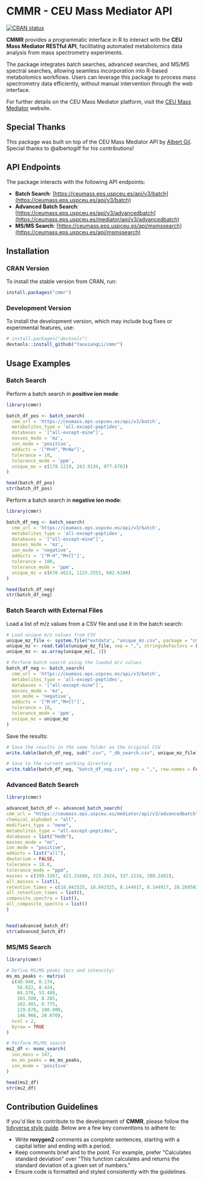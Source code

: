 
# CMMR - CEU Mass Mediator API

<!-- badges: start -->
[![CRAN status](https://www.r-pkg.org/badges/version/cmmr)](https://cran.r-project.org/package=cmmr)
<!-- badges: end -->

**CMMR** provides a programmatic interface in R to interact with the **CEU Mass Mediator RESTful API**, facilitating automated metabolomics data analysis from mass spectrometry experiments. 

The package integrates batch searches, advanced searches, and MS/MS spectral searches, allowing seamless incorporation into R-based metabolomics workflows. Users can leverage this package to process mass spectrometry data efficiently, without manual intervention through the web interface.

For further details on the CEU Mass Mediator platform, visit the [CEU Mass Mediator](https://ceumass.eps.uspceu.es/) website.

## Special Thanks

This package was built on top of the CEU Mass Mediator API by [Albert Gil](https://github.com/albertogilf/ceuMassMediator). Special thanks to @albertogilf for his contributions!

## API Endpoints

The package interacts with the following API endpoints:

- **Batch Search**: [https://ceumass.eps.uspceu.es/api/v3/batch](https://ceumass.eps.uspceu.es/api/v3/batch)
- **Advanced Batch Search**: [https://ceumass.eps.uspceu.es/api/v3/advancedbatch](https://ceumass.eps.uspceu.es/mediator/api/v3/advancedbatch)
- **MS/MS Search**: [https://ceumass.eps.uspceu.es/api/msmssearch](https://ceumass.eps.uspceu.es/api/msmssearch)

## Installation

### CRAN Version

To install the stable version from CRAN, run:

```r
install.packages("cmmr")
```

### Development Version

To install the development version, which may include bug fixes or experimental features, use:

```r
# install.packages("devtools")
devtools::install_github("YaoxiangLi/cmmr")
```

## Usage Examples

### Batch Search

Perform a batch search in **positive ion mode**:

```r
library(cmmr)

batch_df_pos <- batch_search(
  cmm_url = 'https://ceumass.eps.uspceu.es/api/v3/batch',
  metabolites_type = 'all-except-peptides',
  databases = '["all-except-mine"]',
  masses_mode = 'mz',
  ion_mode = 'positive',
  adducts = '["M+H","M+Na"]',
  tolerance = 10,
  tolerance_mode = 'ppm',
  unique_mz = c(178.1219, 243.9134, 977.6763)
)

head(batch_df_pos)
str(batch_df_pos)
```

Perform a batch search in **negative ion mode**:

```r
library(cmmr)

batch_df_neg <- batch_search(
  cmm_url = 'https://ceumass.eps.uspceu.es/api/v3/batch',
  metabolites_type = 'all-except-peptides',
  databases = '["all-except-mine"]',
  masses_mode = 'mz',
  ion_mode = 'negative',
  adducts = '["M-H","M+Cl"]',
  tolerance = 100,
  tolerance_mode = 'ppm',
  unique_mz = c(670.4623, 1125.2555, 602.6180)
)

head(batch_df_neg)
str(batch_df_neg)
```

### Batch Search with External Files

Load a list of m/z values from a CSV file and use it in the batch search:

```r
# Load unique m/z values from CSV
unique_mz_file <- system.file("extdata", "unique_mz.csv", package = "cmmr")
unique_mz <- read.table(unique_mz_file, sep = ",", stringsAsFactors = FALSE, header = FALSE)
unique_mz <- as.array(unique_mz[, 1])

# Perform batch search using the loaded m/z values
batch_df_neg <- batch_search(
  cmm_url = 'https://ceumass.eps.uspceu.es/api/v3/batch',
  metabolites_type = 'all-except-peptides',
  databases = '["all-except-mine"]',
  masses_mode = 'mz',
  ion_mode = 'negative',
  adducts = '["M-H","M+Cl"]',
  tolerance = 10,
  tolerance_mode = 'ppm',
  unique_mz = unique_mz
)
```

Save the results:

```r
# Save the results in the same folder as the original CSV
write.table(batch_df_neg, sub(".csv", "_db_search.csv", unique_mz_file), sep = ",", row.names = FALSE)

# Save to the current working directory
write.table(batch_df_neg, "batch_df_neg.csv", sep = ",", row.names = FALSE)
```

### Advanced Batch Search

```r
library(cmmr)

advanced_batch_df <- advanced_batch_search(
cmm_url = "https://ceumass.eps.uspceu.es/mediator/api/v3/advancedbatch",
chemical_alphabet = "all",
modifiers_type = "none",
metabolites_type = "all-except-peptides",
databases = list("hmdb"),
masses_mode = "mz",
ion_mode = "positive",
adducts = list("all"),
deuterium = FALSE,
tolerance = 10.0,
tolerance_mode = "ppm",
masses = c(399.3367, 421.31686, 315.2424, 337.2234, 280.2402),
all_masses = list(),
retention_times = c(18.842525, 18.842525, 8.144917, 8.144917, 28.269503, 4.021555),
all_retention_times = list(),
composite_spectra = list(),
all_composite_spectra = list()
)


head(advanced_batch_df)
str(advanced_batch_df)
```

### MS/MS Search

```r
library(cmmr)

# Define MS/MS peaks (m/z and intensity)
ms_ms_peaks <- matrix(
  c(40.948, 0.174,
    56.022, 0.424,
    84.370, 53.488,
    101.500, 8.285,
    102.401, 0.775,
    129.670, 100.000,
    146.966, 20.070),
  ncol = 2,
  byrow = TRUE
)

# Perform MS/MS search
ms2_df <- msms_search(
  ion_mass = 147, 
  ms_ms_peaks = ms_ms_peaks, 
  ion_mode = 'positive'
)

head(ms2_df)
str(ms2_df)
```

## Contribution Guidelines

If you'd like to contribute to the development of **CMMR**, please follow the [tidyverse style guide](https://style.tidyverse.org/). Below are a few key conventions to adhere to:

- Write **roxygen2** comments as complete sentences, starting with a capital letter and ending with a period.
- Keep comments brief and to the point. For example, prefer "Calculates standard deviation" over "This function calculates and returns the standard deviation of a given set of numbers."
- Ensure code is formatted and styled consistently with the guidelines.
